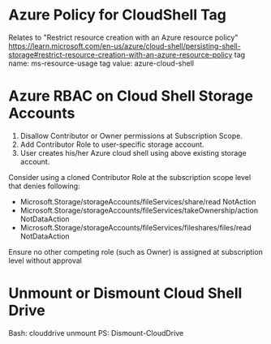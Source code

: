 # Azure Policy for CloudShell Tag

Relates to  "Restrict resource creation with an Azure resource policy"
https://learn.microsoft.com/en-us/azure/cloud-shell/persisting-shell-storage#restrict-resource-creation-with-an-azure-resource-policy
tag name:  ms-resource-usage
tag value: azure-cloud-shell




# Azure RBAC on Cloud Shell Storage Accounts
1. Disallow Contributor or Owner permissions at Subscription Scope.
2. Add Contributor Role to user-specific storage account.
3. User creates his/her Azure cloud shell using above existing storage account.

Consider using a cloned Contributor Role at the subscription scope level that denies following:
* Microsoft.Storage/storageAccounts/fileServices/share/read                 NotAction
* Microsoft.Storage/storageAccounts/fileServices/takeOwnership/action       NotDataAction
* Microsoft.Storage/storageAccounts/fileServices/fileshares/files/read      NotDataAction


Ensure no other competing role (such as Owner) is assigned at subscription level without approval



# Unmount or Dismount Cloud Shell Drive
Bash:  clouddrive unmount
PS:   Dismount-CloudDrive




